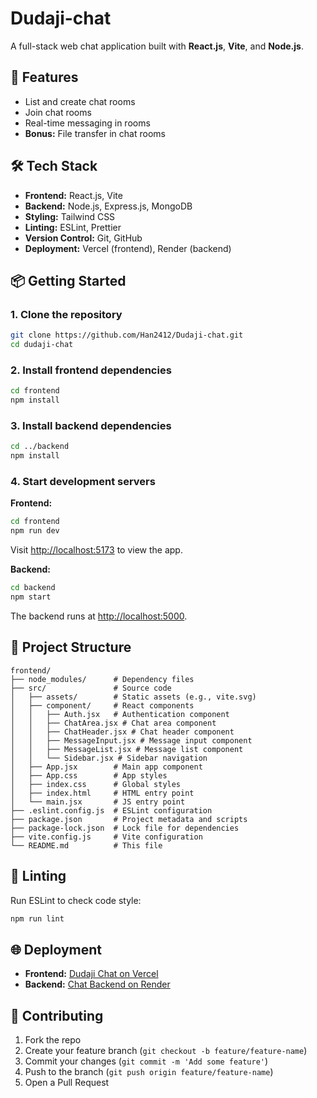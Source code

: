 # Dudaji-chat

A full-stack web chat application built with **React.js**, **Vite**, and **Node.js**.

## 🚀 Features

- List and create chat rooms
- Join chat rooms
- Real-time messaging in rooms
- **Bonus:** File transfer in chat rooms

## 🛠️ Tech Stack

- **Frontend:** React.js, Vite
- **Backend:** Node.js, Express.js, MongoDB
- **Styling:** Tailwind CSS
- **Linting:** ESLint, Prettier
- **Version Control:** Git, GitHub
- **Deployment:** Vercel (frontend), Render (backend)

## 📦 Getting Started

### 1. Clone the repository

```bash
git clone https://github.com/Han2412/Dudaji-chat.git
cd dudaji-chat
```

### 2. Install frontend dependencies

```bash
cd frontend
npm install
```

### 3. Install backend dependencies

```bash
cd ../backend
npm install
```

### 4. Start development servers

**Frontend:**

```bash
cd frontend
npm run dev
```

Visit [http://localhost:5173](http://localhost:5173) to view the app.

**Backend:**

```bash
cd backend
npm start
```

The backend runs at [http://localhost:5000](http://localhost:5000).

## 📁 Project Structure

```
frontend/
├── node_modules/      # Dependency files
├── src/               # Source code
│   ├── assets/        # Static assets (e.g., vite.svg)
│   ├── component/     # React components
│   │   ├── Auth.jsx   # Authentication component
│   │   ├── ChatArea.jsx # Chat area component
│   │   ├── ChatHeader.jsx # Chat header component
│   │   ├── MessageInput.jsx # Message input component
│   │   ├── MessageList.jsx # Message list component
│   │   └── Sidebar.jsx # Sidebar navigation
│   ├── App.jsx        # Main app component
│   ├── App.css        # App styles
│   ├── index.css      # Global styles
│   ├── index.html     # HTML entry point
│   └── main.jsx       # JS entry point
├── .eslint.config.js  # ESLint configuration
├── package.json       # Project metadata and scripts
├── package-lock.json  # Lock file for dependencies
├── vite.config.js     # Vite configuration
└── README.md          # This file
```

## 🧪 Linting

Run ESLint to check code style:

```bash
npm run lint
```

## 🌐 Deployment

- **Frontend:** [Dudaji Chat on Vercel](https://dudaji-chat-jrbw.vercel.app/)
- **Backend:** [Chat Backend on Render](https://chat-backend-1n0t.onrender.com/)

## 🤝 Contributing

1. Fork the repo  
2. Create your feature branch (`git checkout -b feature/feature-name`)  
3. Commit your changes (`git commit -m 'Add some feature'`)  
4. Push to the branch (`git push origin feature/feature-name`)  
5. Open a Pull Request


